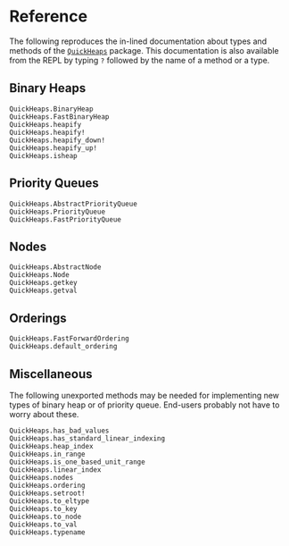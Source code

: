 # Reference

The following reproduces the in-lined documentation about types and methods of
the [`QuickHeaps`](https://github.com/emmt/QuickHeaps.jl) package. This
documentation is also available from the REPL by typing `?` followed by the
name of a method or a type.

## Binary Heaps

```@docs
QuickHeaps.BinaryHeap
QuickHeaps.FastBinaryHeap
QuickHeaps.heapify
QuickHeaps.heapify!
QuickHeaps.heapify_down!
QuickHeaps.heapify_up!
QuickHeaps.isheap
```

## Priority Queues

```@docs
QuickHeaps.AbstractPriorityQueue
QuickHeaps.PriorityQueue
QuickHeaps.FastPriorityQueue
```

## Nodes

```@docs
QuickHeaps.AbstractNode
QuickHeaps.Node
QuickHeaps.getkey
QuickHeaps.getval
```

## Orderings

```@docs
QuickHeaps.FastForwardOrdering
QuickHeaps.default_ordering
```

## Miscellaneous

The following unexported methods may be needed for implementing new types of
binary heap or of priority queue. End-users probably not have to
worry about these.

```@docs
QuickHeaps.has_bad_values
QuickHeaps.has_standard_linear_indexing
QuickHeaps.heap_index
QuickHeaps.in_range
QuickHeaps.is_one_based_unit_range
QuickHeaps.linear_index
QuickHeaps.nodes
QuickHeaps.ordering
QuickHeaps.setroot!
QuickHeaps.to_eltype
QuickHeaps.to_key
QuickHeaps.to_node
QuickHeaps.to_val
QuickHeaps.typename
```
